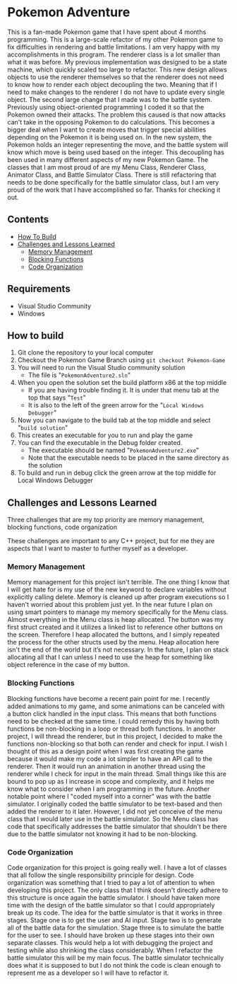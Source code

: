 # Pokemon Adventure

This is a fan-made Pokemon game that I have spent about 4 months programming. This is a large-scale refactor of my other Pokemon game to fix difficulties in rendering and battle limitations. I am very happy with my accomplishments in this program. The renderer class is a lot smaller than what it was before. My previous implementation was designed to be a state machine, which quickly scaled too large to refactor. This new design allows objects to use the renderer themselves so that the renderer does not need to know how to render each object decoupling the two. Meaning that if I need to make changes to the renderer I do not have to update every single object. The second large change that I made was to the battle system. Previously using object-oriented programming I coded it so that the Pokemon owned their attacks. The problem this caused is that now attacks can't take in the opposing Pokemon to do calculations. This becomes a bigger deal when I want to create moves that trigger special abilities depending on the Pokemon it is being used on. In the new system, the Pokemon holds an integer representing the move, and the battle system will know which move is being used based on the integer. This decoupling has been used in many different aspects of my new Pokemon Game. The classes that I am most proud of are my Menu Class, Renderer Class, Animator Class, and Battle Simulator Class. There is still refactoring that needs to be done specifically for the battle simulator class, but I am very proud of the work that I have accomplished so far. Thanks for checking it out. 


## Contents
   - [How To Build](#how-to-build)
   - [Challenges and Lessons Learned](#challenges-and-lessons-learned)
      - [Memory Management](#memory-management)
      - [Blocking Functions](#blocking-functions)
      - [Code Organization](#code-organization)

## Requirements
* Visual Studio Community
* Windows

## How to build
1. Git clone the repository to your local computer
2. Checkout the Pokemon Game Branch using `git checkout Pokemon-Game`
3. You will need to run the Visual Studio community solution
   - The file is "`PokemonAdventure2.sln`"
4. When you open the solution set the build platform x86 at the top middle
   - If you are having trouble finding it. It is under that menu tab at the top that says "`Test`"
   - It is also to the left of the green arrow for the "`Local Windows Debugger`"
5. Now you can navigate to the build tab at the top middle and select "`build solution`"
6. This creates an executable for you to run and play the game
7. You can find the executable in the Debug folder created.
   - The executable should be named "`PokemonAdventure2.exe`"
   - Note that the executable needs to be placed in the same directory as the solution
8. To build and run in debug click the green arrow at the top middle for Local Windows Debugger

## Challenges and Lessons Learned
Three challenges that are my top priority are memory management, blocking functions, code organization

These challenges are important to any C++ project, but for me they are aspects that I want to master to further myself as a developer. 


### Memory Management
Memory management for this project isn't terrible. The one thing I know that I will get hate for is my use of the new keyword to declare variables without explicitly calling delete. Memory is cleaned up after program executions so I haven't worried about this problem just yet. In the near future I plan on using smart pointers to manage my memory specifically for the Menu class. Almost everything in the Menu class is heap allocated. The button was my first struct created and it utilizes a linked list to reference other buttons on the screen. Therefore I heap allocated the buttons, and I simply repeated the process for the other structs used by the menu. Heap allocation here isn't the end of the world but it’s not necessary. In the future, I plan on stack allocating all that I can unless I need to use the heap for something like object reference in the case of my button.


### Blocking Functions
Blocking functions have become a recent pain point for me. I recently added animations to my game, and some animations can be canceled with a button click handled in the input class. This means that both functions need to be checked at the same time. I could remedy this by having both functions be non-blocking in a loop or thread both functions. In another project, I will thread the renderer, but in this project, I decided to make the functions non-blocking so that both can render and check for input. I wish I thought of this as a design point when I was first creating the game because it would make my code a lot simpler to have an API call to the renderer. Then it would run an animation in another thread using the renderer while I check for input in the main thread. Small things like this are bound to pop up as I increase in scope and complexity, and it helps me know what to consider when I am programming in the future. Another notable point where I "coded myself into a corner" was with the battle simulator. I originally coded the battle simulator to be text-based and then added the renderer to it later. However, I did not yet conceive of the menu class that I would later use in the battle simulator. So the Menu class has code that specifically addresses the battle simulator that shouldn't be there due to the battle simulator not knowing it had to be non-blocking.




### Code Organization
Code organization for this project is going really well. I have a lot of classes that all follow the single responsibility principle for design. Code organization was something that I tried to pay a lot of attention to when developing this project. The only class that I think doesn't directly adhere to this structure is once again the battle simulator. I should have taken more time with the design of the battle simulator so that I could appropriately break up its code. The idea for the battle simulator is that it works in three stages. Stage one is to get the user and AI input. Stage two is to generate all of the battle data for the simulation. Stage three is to simulate the battle for the user to see. I should have broken up these stages into their own separate classes. This would help a lot with debugging the project and testing while also shrinking the class considerably. When I refactor the battle simulator this will be my main focus. The battle simulator technically does what it is supposed to but I do not think the code is clean enough to represent me as a developer so I will have to refactor it.
